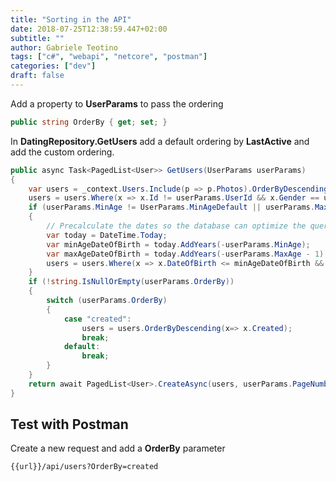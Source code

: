 ```yaml
---
title: "Sorting in the API"
date: 2018-07-25T12:38:59.447+02:00
subtitle: ""
author: Gabriele Teotino
tags: ["c#", "webapi", "netcore", "postman"]
categories: ["dev"]
draft: false
---
```


<!--more-->

Add a property to **UserParams** to pass the ordering

```csharp
public string OrderBy { get; set; }
```

In **DatingRepository.GetUsers** add a default ordering by **LastActive** and add the custom ordering.

```csharp
public async Task<PagedList<User>> GetUsers(UserParams userParams)
{
    var users = _context.Users.Include(p => p.Photos).OrderByDescending(x => x.LastActive).AsQueryable();
    users = users.Where(x => x.Id != userParams.UserId && x.Gender == userParams.Gender);
    if (userParams.MinAge != UserParams.MinAgeDefault || userParams.MaxAge != UserParams.MaxAgeDefault)
    {
        // Precalculate the dates so the database can optimize the query
        var today = DateTime.Today;
        var minAgeDateOfBirth = today.AddYears(-userParams.MinAge);
        var maxAgeDateOfBirth = today.AddYears(-userParams.MaxAge - 1).AddDays(1);
        users = users.Where(x => x.DateOfBirth <= minAgeDateOfBirth && x.DateOfBirth >= maxAgeDateOfBirth);
    }
    if (!string.IsNullOrEmpty(userParams.OrderBy))
    {
        switch (userParams.OrderBy)
        {
            case "created":
                users = users.OrderByDescending(x=> x.Created);
                break;
            default:
                break;
        }
    }
    return await PagedList<User>.CreateAsync(users, userParams.PageNumber, userParams.PageSize);
}
```

## Test with Postman

Create a new request and add a **OrderBy** parameter

```html
{{url}}/api/users?OrderBy=created
```
